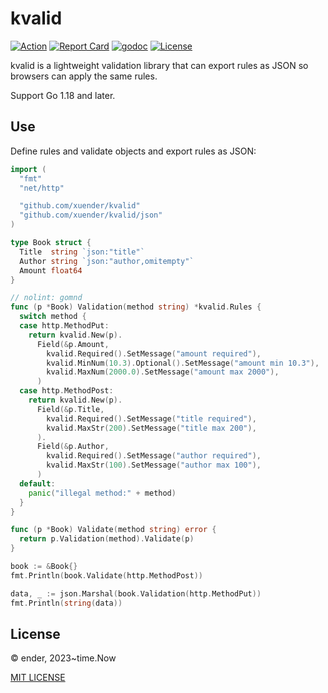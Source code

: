# kvalid

[![Action][action-svg]][action-url]
[![Report Card][goreport-svg]][goreport-url]
[![godoc][godoc-svg]][godoc-url]
[![License][license-svg]][license-url]

kvalid is a lightweight validation library that can export rules as JSON so browsers can apply the same rules.

Support Go 1.18 and later.

## Use

Define rules and validate objects and export rules as JSON:

```go
import (
  "fmt"
  "net/http"

  "github.com/xuender/kvalid"
  "github.com/xuender/kvalid/json"
)

type Book struct {
  Title  string `json:"title"`
  Author string `json:"author,omitempty"`
  Amount float64
}

// nolint: gomnd
func (p *Book) Validation(method string) *kvalid.Rules {
  switch method {
  case http.MethodPut:
    return kvalid.New(p).
      Field(&p.Amount,
        kvalid.Required().SetMessage("amount required"),
        kvalid.MinNum(10.3).Optional().SetMessage("amount min 10.3"),
        kvalid.MaxNum(2000.0).SetMessage("amount max 2000"),
      )
  case http.MethodPost:
    return kvalid.New(p).
      Field(&p.Title,
        kvalid.Required().SetMessage("title required"),
        kvalid.MaxStr(200).SetMessage("title max 200"),
      ).
      Field(&p.Author,
        kvalid.Required().SetMessage("author required"),
        kvalid.MaxStr(100).SetMessage("author max 100"),
      )
  default:
    panic("illegal method:" + method)
  }
}

func (p *Book) Validate(method string) error {
  return p.Validation(method).Validate(p)
}

book := &Book{}
fmt.Println(book.Validate(http.MethodPost))

data, _ := json.Marshal(book.Validation(http.MethodPut))
fmt.Println(string(data))
```

## License

© ender, 2023~time.Now

[MIT LICENSE](https://github.com/xuender/kvalid/blob/master/LICENSE)

[action-url]: https://github.com/xuender/kvalid/actions
[action-svg]: https://github.com/xuender/kvalid/workflows/Go/badge.svg

[goreport-url]: https://goreportcard.com/report/github.com/xuender/kvalid
[goreport-svg]: https://goreportcard.com/badge/github.com/xuender/kvalid

[godoc-url]: https://godoc.org/github.com/xuender/kvalid
[godoc-svg]: https://godoc.org/github.com/xuender/kvalid?status.svg

[license-url]: https://github.com/xuender/kvalid/blob/master/LICENSE
[license-svg]: https://img.shields.io/badge/license-MIT-blue.svg
